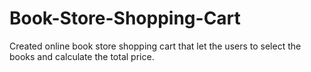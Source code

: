 # Book-Store-Shopping-Cart
Created online book store shopping cart that let the users to select the books and calculate the total price. 
